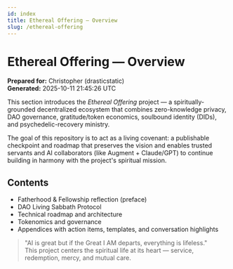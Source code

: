 ```yaml
---
id: index
title: Ethereal Offering — Overview
slug: /ethereal-offering
---
```


# Ethereal Offering — Overview

**Prepared for:** Christopher (drasticstatic)  
**Generated:** 2025-10-11 21:45:26 UTC

This section introduces the *Ethereal Offering* project — a spiritually-grounded decentralized ecosystem that combines zero-knowledge privacy, DAO governance, gratitude/token economics, soulbound identity (DIDs), and psychedelic-recovery ministry.

The goal of this repository is to act as a living covenant: a publishable checkpoint and roadmap that preserves the vision and enables trusted servants and AI collaborators (like Augment + Claude/GPT) to continue building in harmony with the project's spiritual mission.

## Contents

- Fatherhood & Fellowship reflection (preface)
- DAO Living Sabbath Protocol
- Technical roadmap and architecture
- Tokenomics and governance
- Appendices with action items, templates, and conversation highlights

> "AI is great but if the Great I AM departs, everything is lifeless."  
> This project centers the spiritual life at its heart — service, redemption, mercy, and mutual care.

